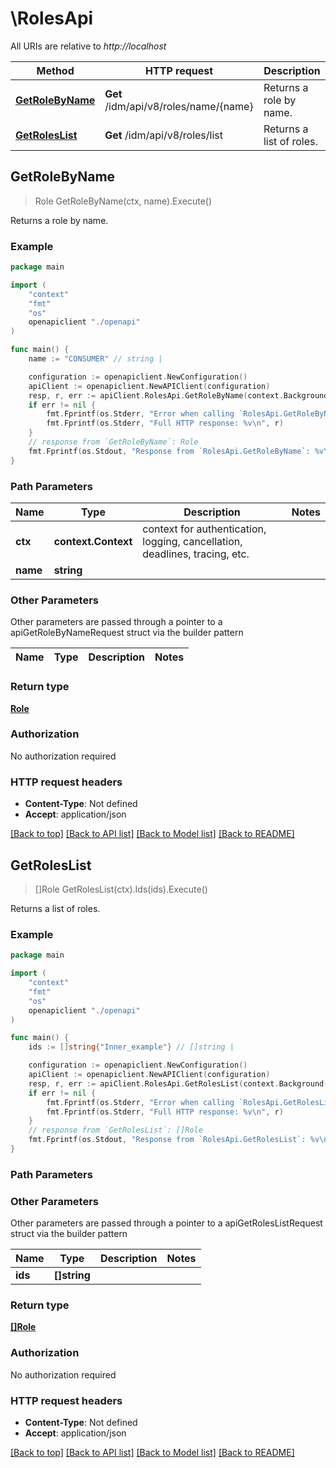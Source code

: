 # \RolesApi

All URIs are relative to *http://localhost*

Method | HTTP request | Description
------------- | ------------- | -------------
[**GetRoleByName**](RolesApi.md#GetRoleByName) | **Get** /idm/api/v8/roles/name/{name} | Returns a role by name.
[**GetRolesList**](RolesApi.md#GetRolesList) | **Get** /idm/api/v8/roles/list | Returns a list of roles.



## GetRoleByName

> Role GetRoleByName(ctx, name).Execute()

Returns a role by name.

### Example

```go
package main

import (
    "context"
    "fmt"
    "os"
    openapiclient "./openapi"
)

func main() {
    name := "CONSUMER" // string | 

    configuration := openapiclient.NewConfiguration()
    apiClient := openapiclient.NewAPIClient(configuration)
    resp, r, err := apiClient.RolesApi.GetRoleByName(context.Background(), name).Execute()
    if err != nil {
        fmt.Fprintf(os.Stderr, "Error when calling `RolesApi.GetRoleByName``: %v\n", err)
        fmt.Fprintf(os.Stderr, "Full HTTP response: %v\n", r)
    }
    // response from `GetRoleByName`: Role
    fmt.Fprintf(os.Stdout, "Response from `RolesApi.GetRoleByName`: %v\n", resp)
}
```

### Path Parameters


Name | Type | Description  | Notes
------------- | ------------- | ------------- | -------------
**ctx** | **context.Context** | context for authentication, logging, cancellation, deadlines, tracing, etc.
**name** | **string** |  | 

### Other Parameters

Other parameters are passed through a pointer to a apiGetRoleByNameRequest struct via the builder pattern


Name | Type | Description  | Notes
------------- | ------------- | ------------- | -------------


### Return type

[**Role**](Role.md)

### Authorization

No authorization required

### HTTP request headers

- **Content-Type**: Not defined
- **Accept**: application/json

[[Back to top]](#) [[Back to API list]](../README.md#documentation-for-api-endpoints)
[[Back to Model list]](../README.md#documentation-for-models)
[[Back to README]](../README.md)


## GetRolesList

> []Role GetRolesList(ctx).Ids(ids).Execute()

Returns a list of roles.

### Example

```go
package main

import (
    "context"
    "fmt"
    "os"
    openapiclient "./openapi"
)

func main() {
    ids := []string{"Inner_example"} // []string | 

    configuration := openapiclient.NewConfiguration()
    apiClient := openapiclient.NewAPIClient(configuration)
    resp, r, err := apiClient.RolesApi.GetRolesList(context.Background()).Ids(ids).Execute()
    if err != nil {
        fmt.Fprintf(os.Stderr, "Error when calling `RolesApi.GetRolesList``: %v\n", err)
        fmt.Fprintf(os.Stderr, "Full HTTP response: %v\n", r)
    }
    // response from `GetRolesList`: []Role
    fmt.Fprintf(os.Stdout, "Response from `RolesApi.GetRolesList`: %v\n", resp)
}
```

### Path Parameters



### Other Parameters

Other parameters are passed through a pointer to a apiGetRolesListRequest struct via the builder pattern


Name | Type | Description  | Notes
------------- | ------------- | ------------- | -------------
 **ids** | **[]string** |  | 

### Return type

[**[]Role**](Role.md)

### Authorization

No authorization required

### HTTP request headers

- **Content-Type**: Not defined
- **Accept**: application/json

[[Back to top]](#) [[Back to API list]](../README.md#documentation-for-api-endpoints)
[[Back to Model list]](../README.md#documentation-for-models)
[[Back to README]](../README.md)

